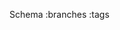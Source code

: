
[](/)
[](/getting-started)
[](/creating-targets)

<!-- Other -->
<!-- [](/contact) -->

<!-- Dev  -->
<!-- [](/sandbox) -->

Schema
[](/changelog)
:branches
:tags
